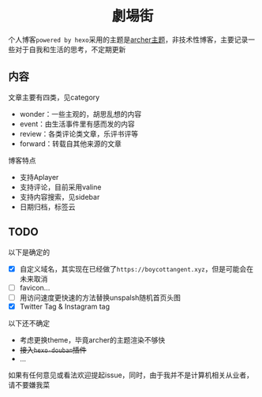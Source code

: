 <div style="text-align:center">

# 劇場街

</div>

个人博客`powered by hexo`采用的主题是[archer主题](https://github.com/fi3ework/hexo-theme-archer)，非技术性博客，主要记录一些对于自我和生活的思考，不定期更新

## 内容

文章主要有四类，见category
* wonder：一些主观的，胡思乱想的内容
* event：由生活事件里有感而发的内容
* review：各类评论类文章，乐评书评等
* forward：转载自其他来源的文章

博客特点
* 支持Aplayer
* 支持评论，目前采用valine
* 支持内容搜索，见sidebar
* 日期归档，标签云

## TODO

以下是确定的
- [x] 自定义域名，其实现在已经做了`https://boycottangent.xyz`，但是可能会在未来取消
- [ ] favicon...
- [ ] 用访问速度更快速的方法替换unspalsh随机首页头图
- [x] Twitter Tag & Instagram tag

以下还不确定
* 考虑更换theme，毕竟archer的主题渲染不够快
* ~~接入`hexo-douban`插件~~ 
* ...

如果有任何意见或看法欢迎提起issue，同时，由于我并不是计算机相关从业者，请不要嫌我菜